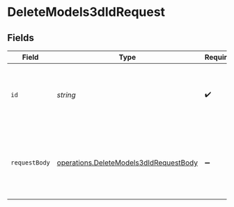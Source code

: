 # DeleteModels3dIdRequest


## Fields

| Field                                                                                                   | Type                                                                                                    | Required                                                                                                | Description                                                                                             |
| ------------------------------------------------------------------------------------------------------- | ------------------------------------------------------------------------------------------------------- | ------------------------------------------------------------------------------------------------------- | ------------------------------------------------------------------------------------------------------- |
| `id`                                                                                                    | *string*                                                                                                | :heavy_check_mark:                                                                                      | _"id" is required (enter it either in parameters or request body)_                                      |
| `requestBody`                                                                                           | [operations.DeleteModels3dIdRequestBody](../../../sdk/models/operations/deletemodels3didrequestbody.md) | :heavy_minus_sign:                                                                                      | Query parameters can also be provided in the request body as a JSON object                              |